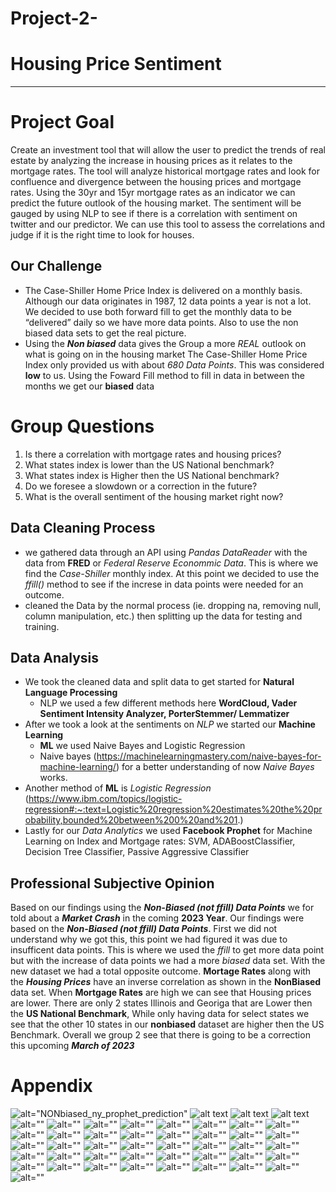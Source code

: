 # Project-2-
# Housing Price Sentiment
_________

# Project Goal 
Create an investment tool that will allow the user to predict the trends of real estate by analyzing the increase in housing prices as it relates to the mortgage rates. The tool will analyze historical mortgage rates and look for confluence and divergence between the housing prices and mortgage rates. Using the 30yr and 15yr mortgage rates as an indicator we can predict the future outlook of the housing market. The sentiment will be gauged by using NLP to see if there is a correlation with sentiment on twitter and our predictor. We can use this tool to assess the correlations and judge if it is the right time to look for houses.

## **Our Challenge**
- The Case-Shiller Home Price Index is delivered on a monthly basis. Although our data originates in 1987, 12 data points a year is not a lot. We decided to use both forward fill to get the monthly data to be “delivered” daily so we have more data points. Also to use the non biased data sets to get the real picture. 
- Using the ***Non biased*** data gives the Group a more _REAL_ outlook on what is going on in the housing market The Case-Shiller Home Price Index only provided us with about _680 Data Points_. This was considered **low** to us. Using the Foward Fill method to fill in data in between the months we get our **biased** data

# Group Questions
1. Is there a correlation with mortgage rates and housing prices?
2. What states index is lower than the US National benchmark?
3. What states index is Higher then the US National benchmark?
4. Do we foresee a slowdown or a correction in the future?
5. What is the overall sentiment of the housing market right now?

## Data Cleaning Process 

- we gathered data through an API using _Pandas DataReader_ with the data from **FRED** or _Federal Reserve Econommic Data_. This is where we find the *Case-Shiller* monthly index. At this point we decided to use the _ffill()_ method to see if the increse in data points were needed for an outcome. 
- cleaned the Data by the normal process (ie. dropping na, removing null, column manipulation, etc.) then splitting up the data for testing and training.

## Data Analysis

- We took the cleaned data and split data to get started for **Natural Language Processing** 
  - NLP we used a few different methods here **WordCloud, Vader Sentiment Intensity Analyzer, PorterStemmer/ Lemmatizer**
- After we took a look at the sentiments on _NLP_ we started our **Machine Learning**
   - **ML** we used Naive Bayes and Logistic Regression 
   - Naive bayes (https://machinelearningmastery.com/naive-bayes-for-machine-learning/) for a better understanding of now _Naive Bayes_ works.
- Another method of **ML** is _Logistic Regression_ (https://www.ibm.com/topics/logistic-regression#:~:text=Logistic%20regression%20estimates%20the%20probability,bounded%20between%200%20and%201.)
- Lastly for our _Data Analytics_ we used **Facebook Prophet** for Machine Learning on Index and Mortgage rates: SVM, ADABoostClassifier, Decision Tree Classifier, Passive Aggressive Classifier

## Professional Subjective Opinion
Based on our findings using the ***Non-Biased (not ffill) Data Points*** we for told about a ***Market Crash*** in the coming **2023 Year**.
Our findings were based on the ***Non-Biased (not ffill) Data Points***. First we did not understand why we got this, this point we had figured it was due to insufficent data points. This is where we used the _ffill_ to get more data point but with the increase of data points we had a more _biased_ data set. With the new dataset we had a total opposite outcome.
**Mortage Rates** along with the ___Housing Prices___ have an inverse correlation as shown in the **NonBiased** data set. When __Mortgage Rates__ are high we can see that Housing prices are lower.
There are only 2 states Illinois and Georiga that are Lower then the **US National Benchmark**, While only having data for select states we see that the other 10 states in our **nonbiased** dataset are higher then the US Benchmark. Overall we group 2 see that there is going to be a correction this upcoming ***March of 2023*** 




# Appendix
![alt="NONbiased_ny_prophet_prediction"](https://github.com/RichieGarafola/Project2_Housing_Price_Sentiment_Advisor/blob/main/Project%202/images/NONbiased_ny_prophet_prediction.png?raw=true)
![alt text](images/all_states_index.PNG)
![alt text](images/biased__ada.PNG)
![alt text](images/biased__ada_classification_report.PNG)
![alt=""](images/biased__decision_tree.PNG)
![alt=""](images/biased__lr_classification_report.PNG)
![alt=""](images/biased_mortgage15_forecast.PNG)
![alt=""](images/biased_mortgage30_forecast.PNG)
![alt=""](images/biased_ny_forecast.PNG)
![alt=""](images/biased_ny_prophet_prediction.PNG)
![alt=""](images/biased_passive_aggressive_classification_report.PNG)
![alt=""](images/biased_passive_aggressive_train_test_scores.PNG)
![alt=""](images/biased_usa_forecast.PNG)
![alt=""](images/biased_usa_prophet_prediction.PNG)
![alt=""](images/ca_vs_us_index.PNG)
![alt=""](images/data_cleaning.PNG)
![alt=""](images/fbprophet.PNG)
![alt=""](images/georgia_vs_us_index.PNG)
![alt=""](images/housingmarket_mortgagerates_wordcloud.PNG)
![alt=""](images/keras-tensorflow.JPG)
![alt=""](images/linear_sequence_15year.PNG)
![alt=""](images/linear_sequence_30year.PNG)
![alt=""](images/logistic_regression_twitter%20sentiment.PNG)
![alt=""](images/more_expensie_than_us_index.PNG)
![alt=""](images/naive_bayes_complementNB_twitter%20sentiment.PNG)
![alt=""](images/naive_bayes_multinominalNB_twitter%20sentiment.PNG)
![alt=""](images/nltk.PNG)
![alt=""](images/non_biased_passive_aggressive_classification_report.PNG)
![alt=""](images/non_biased_passive_aggressive_train_test_scores.PNG)
![alt=""](images/nonbiased__ada.PNG)
![alt=""](images/nonbiased__ada_classification_report.PNG)
![alt=""](images/nonbiased__decision_tree.PNG)
![alt=""](images/nonbiased__lr_classification_report.PNG)
![alt=""](images/nonbiased_mortgage15_forecast.PNG)
![alt=""](images/nonbiased_mortgage30_forecast.PNG)
![alt=""](images/nonbiased_ny_forecast.PNG)
![alt=""](images/nonbiased_svm.PNG)
![alt=""](images/nonbiased_svm_classification_report.PNG)
![alt=""](images/nonbiased_usa_forecast.PNG)
![alt=""](images/ny_vs_us_index.PNG)
![alt=""](images/prophet.PNG)
![alt=""](images/sentiment_analysis_piechart.PNG)
![alt=""](images/sklearn.PNG)
![alt=""](images/stock_houses.JPG)
![alt=""](images/usa_index_forecast.PNG)
    
    

